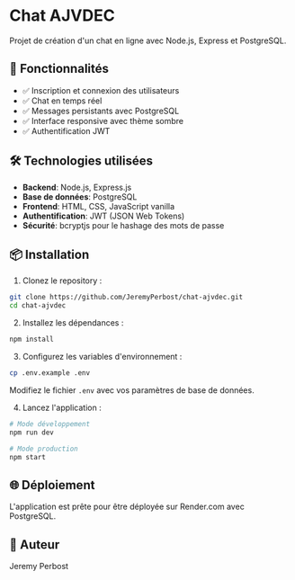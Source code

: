 # Chat AJVDEC

Projet de création d'un chat en ligne avec Node.js, Express et PostgreSQL.

## 🚀 Fonctionnalités

- ✅ Inscription et connexion des utilisateurs
- ✅ Chat en temps réel
- ✅ Messages persistants avec PostgreSQL
- ✅ Interface responsive avec thème sombre
- ✅ Authentification JWT

## 🛠️ Technologies utilisées

- **Backend**: Node.js, Express.js
- **Base de données**: PostgreSQL
- **Frontend**: HTML, CSS, JavaScript vanilla
- **Authentification**: JWT (JSON Web Tokens)
- **Sécurité**: bcryptjs pour le hashage des mots de passe

## 📦 Installation

1. Clonez le repository :
```bash
git clone https://github.com/JeremyPerbost/chat-ajvdec.git
cd chat-ajvdec
```

2. Installez les dépendances :
```bash
npm install
```

3. Configurez les variables d'environnement :
```bash
cp .env.example .env
```
Modifiez le fichier `.env` avec vos paramètres de base de données.

4. Lancez l'application :
```bash
# Mode développement
npm run dev

# Mode production
npm start
```

## 🌐 Déploiement

L'application est prête pour être déployée sur Render.com avec PostgreSQL.

## 👥 Auteur

Jeremy Perbost